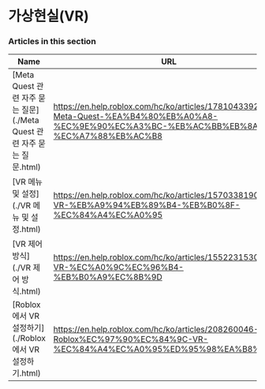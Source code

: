 # 가상현실(VR)  
### Articles in this section
Name|URL
-|-
[Meta Quest 관련 자주 묻는 질문](./Meta Quest 관련 자주 묻는 질문.html) |https://en.help.roblox.com/hc/ko/articles/17810433924628-Meta-Quest-%EA%B4%80%EB%A0%A8-%EC%9E%90%EC%A3%BC-%EB%AC%BB%EB%8A%94-%EC%A7%88%EB%AC%B8
[VR 메뉴 및 설정](./VR 메뉴 및 설정.html) |https://en.help.roblox.com/hc/ko/articles/15703381902740-VR-%EB%A9%94%EB%89%B4-%EB%B0%8F-%EC%84%A4%EC%A0%95
[VR 제어 방식](./VR 제어 방식.html) |https://en.help.roblox.com/hc/ko/articles/15522315304724-VR-%EC%A0%9C%EC%96%B4-%EB%B0%A9%EC%8B%9D
[Roblox에서 VR 설정하기](./Roblox에서 VR 설정하기.html) |https://en.help.roblox.com/hc/ko/articles/208260046-Roblox%EC%97%90%EC%84%9C-VR-%EC%84%A4%EC%A0%95%ED%95%98%EA%B8%B0